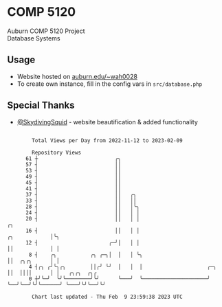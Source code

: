 # COMP 5120
Auburn COMP 5120 Project  
Database Systems

## Usage
- Website hosted on [auburn.edu/~wah0028](https://webhome.auburn.edu/~wah0028/)
- To create own instance, fill in the config vars in `src/database.php`

## Special Thanks
- [@SkydivingSquid](https://github.com/SkydivingSquid) - website beautification & added functionality

```

        Total Views per Day from 2022-11-12 to 2023-02-09

        Repository Views
      61 ┼                         ╭╮
      57 ┤                         ││
      53 ┤                         ││
      49 ┤                         ││
      45 ┤                         ││
      41 ┤                         ││
      37 ┤                         ││   ╭╮
      33 ┤                         ││   ││
      28 ┤                         ││   │╰╮
      24 ┤                         ││   │ │
      20 ┤                         ││   │ │                                         ╭╮
      16 ┤                         ││   │ │                           ╭╮            │╰╮
      12 ┤                       ╭─╯│   │ │                           ││            │ │
       8 ┤    ╭╮           ╭╮ ╭─╮│  │   │ ╰╮                          ││  ╭╮╭╮      │ │
       4 ┤╭╮ ╭╯╰╮╭╮        ││╭╯ ╰╯  │   │  │                     ╭─╮  ││  ││││      │ │   ╭╮╭╮  ╭╮╭
       0 ┼╯╰─╯  ╰╯╰────────╯╰╯      ╰───╯  ╰─────────────────────╯ ╰──╯╰──╯╰╯╰──────╯ ╰───╯╰╯╰──╯╰╯

        Chart last updated - Thu Feb  9 23:59:38 2023 UTC
        
```
